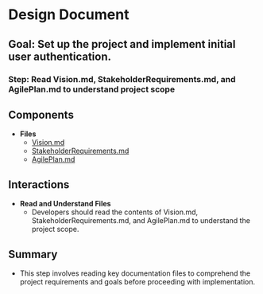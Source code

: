 # Design Document
## Goal: Set up the project and implement initial user authentication.
### Step: Read Vision.md, StakeholderRequirements.md, and AgilePlan.md to understand project scope

## Components
- **Files**
  - [Vision.md](#)
  - [StakeholderRequirements.md](#)
  - [AgilePlan.md](#)

## Interactions
- **Read and Understand Files**
  - Developers should read the contents of Vision.md, StakeholderRequirements.md, and AgilePlan.md to understand the project scope.

## Summary
- This step involves reading key documentation files to comprehend the project requirements and goals before proceeding with implementation.
